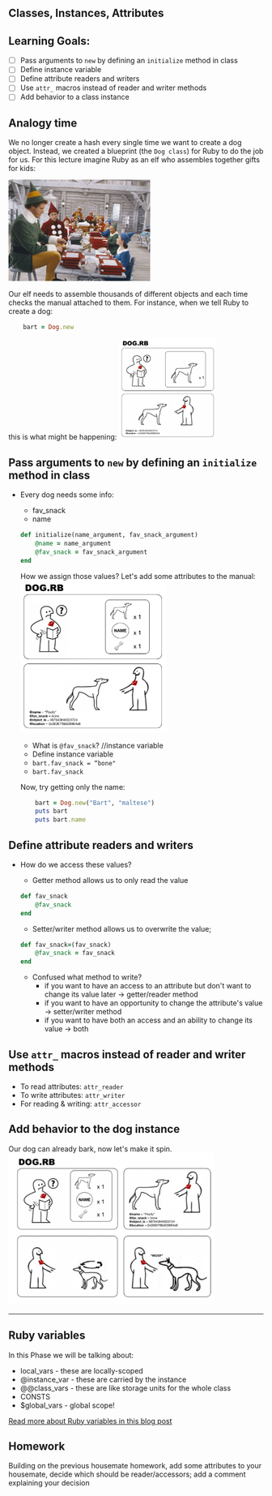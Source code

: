## Classes, Instances, Attributes

## Learning Goals:
- [ ] Pass arguments to `new` by defining an `initialize` method in class
- [ ] Define instance variable
- [ ] Define attribute readers and writers
- [ ] Use `attr_` macros instead of reader and writer methods
- [ ] Add behavior to a class instance

## Analogy time 
We no longer create a hash every single time we want to create a dog object. Instead, we created a blueprint (the `Dog class`) for Ruby to do the job for us. For this lecture imagine Ruby as an elf who assembles together gifts for kids:

<img src="buddy-the-elf.jpg" height="200px" width="auto" style="display:inline"  alt="a still from the Elf movie picturing Will Ferrel as an assembly line elf preparing toys for kids">

Our elf needs to assemble thousands of different objects and each time checks the manual attached to them. For instance, when we tell Ruby to create a dog:
```ruby
    bart = Dog.new
```
this is what might be happening:
<img src="dog-rb-1.png" height="200px" width="auto" style="display:inline"  alt="an ikea-like manual">

## Pass arguments to `new` by defining an `initialize` method in class
* Every dog needs some info:
    * fav_snack
    * name 

    ```ruby
    def initialize(name_argument, fav_snack_argument)
        @name = name_argument
        @fav_snack = fav_snack_argument
    end
    ```

    How we assign those values? Let's add some attributes to the manual:
    <img src="dog-rb-2.png" height="300px" width="auto" style="display:inline"  alt="an ikea-like manual">


    * What is `@fav_snack`? //instance variable
    * Define instance variable
    * `bart.fav_snack = “bone"`
    * `bart.fav_snack`

    Now, try getting only the name:
    ```ruby
        bart = Dog.new("Bart", "maltese")
        puts bart
        puts bart.name
    ```

## Define attribute readers and writers
* How do we access these values?
    * Getter method allows us to only read the value
    ```ruby
    def fav_snack
        @fav_snack
    end
    ```

    * Setter/writer method allows us to overwrite the value;
    ```ruby
    def fav_snack=(fav_snack)
        @fav_snack = fav_snack
    end
    ```

    * Confused what method to write?
        * if you want to have an access to an attribute but don't want to change its value later -> getter/reader method
        * if you want to have an opportunity to change the attribute's value -> setter/writer method
        * if you want to have both an access and an ability to change its value -> both


## Use `attr_` macros instead of reader and writer methods
* To read attributes: `attr_reader`
* To write attributes: `attr_writer`
* For reading & writing: `attr_accessor`

## Add behavior to the dog instance
Our dog can already bark, now let's make it spin. 
 <img src="dog-rb-3.png" height="300px" width="auto" style="display:inline"  alt="an ikea-like manual">

---
## Ruby variables 

In this Phase we will be talking about:
- local_vars - these are locally-scoped
- @instance_var - these are carried by the instance
- @@class_vars - these are like storage units for the whole class
- CONSTS
- $global_vars - global scope!

[Read more about Ruby variables in this blog post](https://medium.com/swlh/hitchhikers-guide-to-ruby-variables-1b4cf83d540c)

## Homework

Building on the previous housemate homework, add some attributes to your housemate, decide which should be reader/accessors; add a comment explaining your decision
